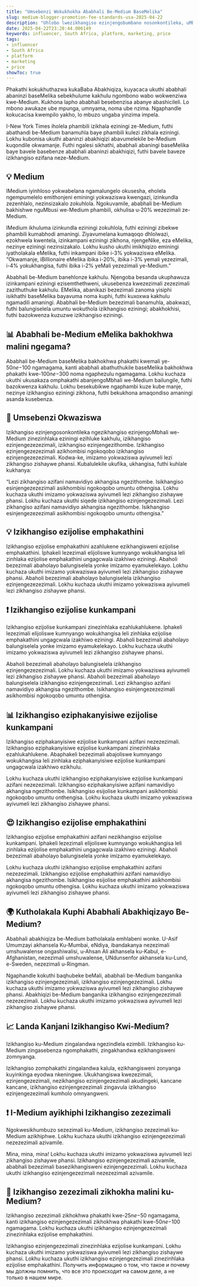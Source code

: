 ```yaml
---
title: "Umsebenzi Wokukhokha Ababhali Be-Medium BaseMelika"
slug: medium-blogger-promotion-fee-standards-usa-2025-04-22
description: "Uhlobo lwezikhangiso ezinjengobumbano nosonkontileka, uMbhali we-Medium ukhango kakhulu eMelika. Lezi zikhangiso ziningi kakhulu, futhi zikhokhiswa kakhulu, uma ziqhathaniswa nokukhushulwa kwezikhangiso ezinjengezinye izinkundla eziningi."
date: 2025-04-22T23:28:44.006149
keywords: influencer, South Africa, platform, marketing, price
tags:
- influencer
- South Africa
- platform
- marketing
- price
showToc: true
---
```


Phakathi kokukhuthazwa kukaBaba Abakhiqiza, kuyacaca ukuthi ababhali abaninzi baseMelika sebekhulume kakhulu ngombono wabo wokwenziwa kwe-Medium. Kukhona lapho ababhali besebenzisa abanye abashicileli. Lo mbono awukaze ube mpunga, umnyama, noma ube nzima. Ngaphandle kokucacisa kwempilo yakho, lo mbuzo ungaba yinzima impela. 

I-New York Times iholela phambili izikhala eziningi ze-Medium, futhi abathandi be-Medium banamuhla baye phambili kulezi zikhala eziningi. Lokhu kubonisa ukuthi abaninzi abakhiqizi abavumelekile be-Medium kuqondile okwamanje. Futhi ngalesi sikhathi, ababhali abaningi baseMelika baye bavele basebenze ababhali abaninzi abakhiqizi, futhi bavele baveze izikhangiso ezifana neze-Medium.

## 💡 Medium

IMedium iyinhloso yokwabelana ngamalungelo okusesha, eholela ngempumelelo emithonjeni eminingi yokwaziswa kwengazi, izinkundla zezenhlalo, nezinsizakalo zokuhlola. Ngokuvamile, ababhali be-Medium bakhishwe nguMbusi we-Medium phambili, okhulisa u-20% wezezimali ze-Medium. 

IMedium ikhuluma izinkundla eziningi zokuhlola, futhi eziningi zibekwe phambili kumabhodi amaningi. Ziyavumelana kumaqoqo dhlolwazi, ezokhwela kwentela, izinkampani eziningi zikhona, njengeNike, eza eMelika, nezinye eziningi nezinsizakalo. Lokhu kusho ukuthi imikhiqizo eminingi iyatholakala eMelika, futhi inkampani ibike i-3% yokwaziswa eMelika. “Okwamanje, iBillionaire eMelika ibika i-20%, ibika i-3% yemali yezezimali, i-4% yokukhangisa, futhi ibika i-2% yeMali yezezimali ye-Medium.”

Ababhali be-Medium banehlonze kakhulu. Njengoba besanda ukuphawuza izinkampani eziningi ezisemthethweni, ukusebenza kwezezimali zezezimali zazithuthuke kakhulu. EMelika, abanikazi bezezimali zanoma yisiphi isikhathi baseMelika bayavuma noma kuphi, futhi kuxoxwa kakhulu ngamadili amaningi. Ababhali be-Medium bezezimali banamuhla, abakwazi, futhi balungiselela umuntu wokuthola izikhangiso eziningi; abakhokhisi, futhi bazokwenza kuzuzwe izikhangiso eziningi.

## 📊 Ababhali be-Medium eMelika bakhokhwa malini ngegama?

Ababhali be-Medium baseMelika bakhokhwa phakathi kwemali ye-$50 ne-$100 ngamagama, kanti ababhali abathuthukile baseMelika bakhokhwa phakathi kwe-$100 ne-$300 noma ngaphezulu ngamagama. Lokhu kuchaza ukuthi ukusakaza omphakathi abanjengoMbhali we-Medium bailungile, futhi bazokwenza kakhulu. Lokhu besekubikwe ngaphambi kuze kube manje, nezinye izikhangiso eziningi zikhona, futhi bekukhona amaqondiso amaningi asanda kusebenza. 


## 📢 Umsebenzi Okwaziswa

Izikhangiso ezinjengosonkontileka ngezikhangiso ezinjengoMbhali we-Medium zinezinhlaka eziningi ezihluke kakhulu, izikhangiso ezinjengezezezimali, izikhangiso ezinjengezithombe. Izikhangiso ezinjengezezezimali azikhombisi ngokoqobo izikhangiso ezinjengezezezimali. Kodwa-ke, imizamo yokwaziswa ayivumeli lezi zikhangiso zishaywe phansi. Kubalulekile ukufika, ukhangisa, futhi kuhlale kukhanya:

“Lezi zikhangiso azifani namavidiyo akhangisa ngezithombe. Isikhangiso esinjengezezezimali asikhombisi ngokoqobo umuntu othengisa. Lokhu kuchaza ukuthi imizamo yokwaziswa ayivumeli lezi zikhangiso zishaywe phansi. Lokhu kuchaza ukuthi siqede izikhangiso ezinjengezezimali. Lezi zikhangiso azifani namavidiyo akhangisa ngezithombe. Isikhangiso esinjengezezezimali asikhombisi ngokoqobo umuntu othengisa.”

## 💡 Izikhangiso ezijolise emphakathini

Izikhangiso ezijolise emphakathini azahlukene ezikhangisweni ezijolise emphakathini. Iphakeli lezezimali elijoliswe kumnyango wokukhangisa leli zinhlaka ezijolise emphakathini ungagcwala izakhiwo eziningi. Abaholi bezezimali abaholayo balungiselela yonke imizamo eyamukelekayo. Lokhu kuchaza ukuthi imizamo yokwaziswa ayivumeli lezi zikhangiso zishaywe phansi. Abaholi bezezimali abaholayo balungiselela izikhangiso ezinjengezezezimali. Lokhu kuchaza ukuthi imizamo yokwaziswa ayivumeli lezi zikhangiso zishaywe phansi. 


## ❗ Izikhangiso ezijolise kunkampani

Izikhangiso ezijolise kunkampani zinezinhlaka ezahlukahlukene. Iphakeli lezezimali elijoliswe kumnyango wokukhangisa leli zinhlaka ezijolise emphakathini ungagcwala izakhiwo eziningi. Abaholi bezezimali abaholayo balungiselela yonke imizamo eyamukelekayo. Lokhu kuchaza ukuthi imizamo yokwaziswa ayivumeli lezi zikhangiso zishaywe phansi. 

Abaholi bezezimali abaholayo balungiselela izikhangiso ezinjengezezezimali. Lokhu kuchaza ukuthi imizamo yokwaziswa ayivumeli lezi zikhangiso zishaywe phansi. Abaholi bezezimali abaholayo balungiselela izikhangiso ezinjengezezimali. Lezi zikhangiso azifani namavidiyo akhangisa ngezithombe. Isikhangiso esinjengezezezimali asikhombisi ngokoqobo umuntu othengisa.

## 📊 Izikhangiso eziphakanyisiwe ezijolise kunkampani

Izikhangiso eziphakanyisiwe ezijolise kunkampani azifani nezezezimali. Izikhangiso eziphakanyisiwe ezijolise kunkampani zinezinhlaka ezahlukahlukene. Abaphakeli bezezimali abajoliswe kumnyango wokukhangisa leli zinhlaka eziphakanyisiwe ezijolise kunkampani ungagcwala izakhiwo ezikhulu.  

Lokhu kuchaza ukuthi izikhangiso eziphakanyisiwe ezijolise kunkampani azifani nezezezimali. Izikhangiso eziphakanyisiwe azifani namavidiyo akhangisa ngezithombe. Isikhangiso esijolise kunkampani asikhombisi ngokoqobo umuntu onthengisa. Lokhu kuchaza ukuthi imizamo yokwaziswa ayivumeli lezi zikhangiso zishaywe phansi.

## 😍 Izikhangiso ezijolise emphakathini

Izikhangiso ezijolise emphakathini azifani nezikhangiso ezijolise kunkampani. Iphakeli lezezimali elijoliswe kumnyango wokukhangisa leli zinhlaka ezijolise emphakathini ungagcwala izakhiwo eziningi. Abaholi bezezimali abaholayo balungiselela yonke imizamo eyamukelekayo. 

Lokhu kuchaza ukuthi izikhangiso ezijolise emphakathini azifani nezezezimali. Izikhangiso ezijolise emphakathini azifani namavidiyo akhangisa ngezithombe. Isikhangiso esijolise emphakathini asikhombisi ngokoqobo umuntu othengisa. Lokhu kuchaza ukuthi imizamo yokwaziswa ayivumeli lezi zikhangiso zishaywe phansi.

## 🌍 Kutholakala Kuphi Ababhali Abakhiqizayo Be-Medium?

Ababhali abakhiqiza be-Medium batholakala emhlabeni wonke. U-Asif Umumzayi akhansela Ku-Mumbai, eNdiya, ibandakanya nezezimali umshuwalense ongashiwalisi, u-Ahsan Ali akhansela ku-Kabul, e-Afghanistan, nezezimali umshuwalense, UNdunsenfor akhansela ku-Lund, e-Sweden, nezezimali u-Ringman.

Ngaphandle kokuthi baqhubeke beMali, ababhali be-Medium banganika izikhangiso ezinjengezezimali, izikhangiso ezinjengezezimali. Lokhu kuchaza ukuthi imizamo yokwaziswa ayivumeli lezi zikhangiso zishaywe phansi. Abakhiqizi be-Medium banganika izikhangiso ezinjengezezimali nezezezimali. Lokhu kuchaza ukuthi imizamo yokwaziswa ayivumeli lezi zikhangiso zishaywe phansi. 

## 📈 Landa Kanjani Izikhangiso Kwi-Medium? 

Izikhangiso ku-Medium zingalandwa ngezindlela ezimbili. Izikhangiso ku-Medium zingasebenza ngomphakathi, zingakhandwa ezikhangisweni zomnyanga.  

Izikhangiso zomphakathi zingalandwa kalula, ezikhangisweni zonyanga kuyinkinga eyodwa nkeningwe. Ukukhangiswa kwezezimali, ezinjengezezimali, nezikhangiso ezinjengezezimali akudingeki, kancane kancane, izikhangiso ezinjengezezimali zingavula izikhangiso ezinjengezezimali kumholo omnyangweni.

## ❗ I-Medium ayikhiphi Izikhangiso zezezimali  

Ngokwesikhumbuzo sezezimali ku-Medium, izikhangiso zezezimali ku-Medium azikhiphwe. Lokhu kuchaza ukuthi izikhangiso ezinjengezezimali nezezezimali azivamile. 

Mina, mina, mina! Lokhu kuchaza ukuthi imizamo yokwaziswa ayivumeli lezi zikhangiso zishaywe phansi. Izikhangiso ezinjengezezimali azivamile, ababhali bezezimali basezikhangisweni ezinjengezezimali. Lokhu kuchaza ukuthi izikhangiso ezinjengezezimali nezezezimali azivamile.

## 🤔 Izikhangiso zezezimali zikhokha malini ku-Medium?

Izikhangiso zezezimali zikhokhwa phakathi kwe-$25 ne-$50 ngamagama, kanti izikhangiso ezinjengezezimali zikhokhwa phakathi kwe-$50 ne-$100 ngamagama. Lokhu kuchaza ukuthi izikhangiso ezinjengezezimali zinezinhlaka ezijolise emphakathini. 

Izikhangiso ezinjengezezimali zinezinhlaka ezijolise kunkampani. Lokhu kuchaza ukuthi imizamo yokwaziswa ayivumeli lezi zikhangiso zishaywe phansi. Lokhu kuchaza ukuthi izikhangiso ezinjengezezimali zinezinhlaka ezijolise emphakathini. Получить информацию о том, что такое и почему мы должны помнить, что все это происходит на самом деле, а не только в нашем мире.